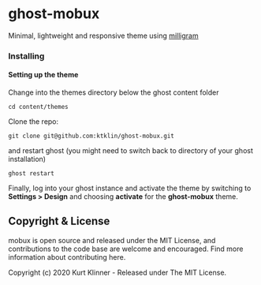 # ghost-mobux

Minimal, lightweight and responsive theme using [milligram](https://github.com/milligram/milligram)

### Installing

#### Setting up the theme

Change into the themes directory below the ghost content folder

```
cd content/themes
```

Clone the repo:

```
git clone git@github.com:ktklin/ghost-mobux.git
```

and restart ghost (you might need to switch back to directory of your ghost installation)

```
ghost restart
```

Finally, log into your ghost instance and activate the theme by switching to **Settings > Design** and choosing **activate** for the **ghost-mobux** theme.

## Copyright & License

mobux is open source and released under the MIT License, and contributions to the code base are welcome and encouraged. Find more information about contributing here.

Copyright (c) 2020 Kurt Klinner - Released under The MIT License.

